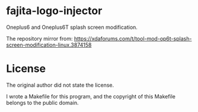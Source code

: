 # fajita-logo-injector
Oneplus6 and Oneplus6T splash screen modification.

The repository mirror from:
https://xdaforums.com/t/tool-mod-op6t-splash-screen-modification-linux.3874158

# License

The original author did not state the license.

I wrote a Makefile for this program, and the copyright of this Makefile belongs to the public domain.
